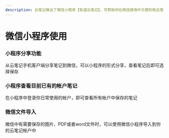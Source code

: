 ```yaml
---
description: 云笔记推出了微信小程序【有道云笔记】，可帮助你在微信使用中方便的和云笔记做功能联动。
---
```


# 微信小程序使用

### 小程序分享功能

从云笔记手机客户端分享笔记到微信，可以小程序的形式分享，查看笔记后即可选择保存

### 小程序查看目前已有的帐户笔记

在小程序中登录你日常使用的帐户，即可查看所有帐户中保存的笔记

### 微信文件导入

微信中有需要保存的图片、PDF或者word文件时，可以使用微信小程序导入到你的云笔记帐户中 


